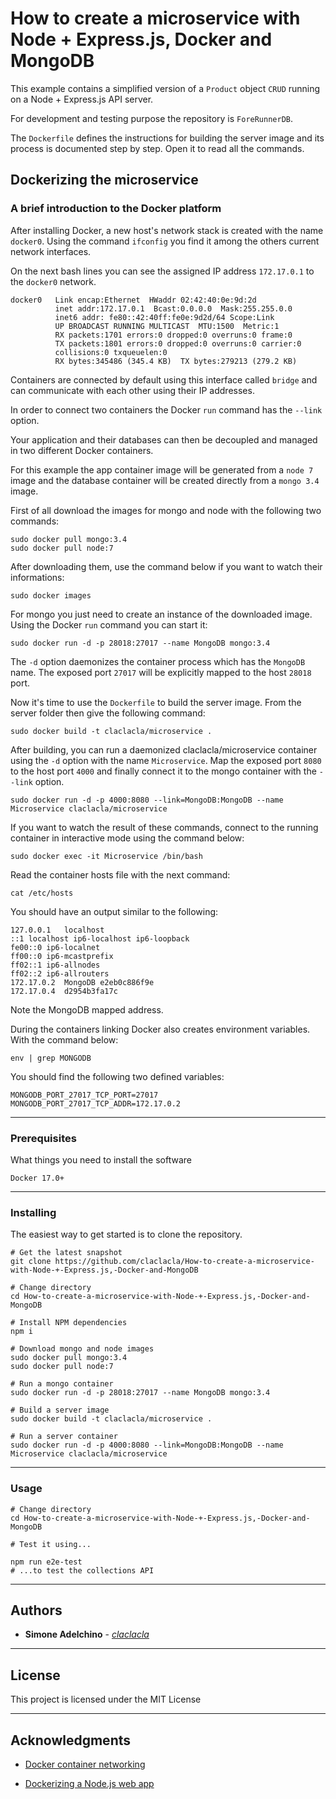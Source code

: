 # How to create a microservice with Node + Express.js, Docker and MongoDB

This example contains a simplified version of a `Product` object `CRUD` running on a Node + Express.js API server. 

For development and testing purpose the repository is `ForeRunnerDB`.

The `Dockerfile` defines the instructions for building the server image and its process is documented step by step. Open it to read all the commands.

## Dockerizing the microservice
### A brief introduction to the Docker platform

After installing Docker, a new host's network stack is created with the name `docker0`. 
Using the command `ifconfig` you find it among the others current network interfaces.

On the next bash lines you can see the assigned IP address `172.17.0.1` to the `docker0` network.

```
docker0   Link encap:Ethernet  HWaddr 02:42:40:0e:9d:2d  
          inet addr:172.17.0.1  Bcast:0.0.0.0  Mask:255.255.0.0
          inet6 addr: fe80::42:40ff:fe0e:9d2d/64 Scope:Link
          UP BROADCAST RUNNING MULTICAST  MTU:1500  Metric:1
          RX packets:1701 errors:0 dropped:0 overruns:0 frame:0
          TX packets:1801 errors:0 dropped:0 overruns:0 carrier:0
          collisions:0 txqueuelen:0 
          RX bytes:345486 (345.4 KB)  TX bytes:279213 (279.2 KB)
```

Containers are connected by default using this interface called `bridge` and can communicate with each other using their IP addresses.

In order to connect two containers the Docker `run` command has the `--link` option.

Your application and their databases can then be decoupled and managed in two different Docker containers.

For this example the app container image will be generated from a `node 7` image and the database container will be created directly from a `mongo 3.4` image. 

First of all download the images for mongo and node with the following two commands:  

```
sudo docker pull mongo:3.4
sudo docker pull node:7
```

After downloading them, use the command below if you want to watch their informations:

```
sudo docker images
```

For mongo you just need to create an instance of the downloaded image.
Using the Docker `run` command you can start it:

```
sudo docker run -d -p 28018:27017 --name MongoDB mongo:3.4
```

The `-d` option daemonizes the container process which has the `MongoDB` name. The exposed port `27017` will be explicitly mapped to the host `28018` port.  

Now it's time to use the `Dockerfile` to build the server image. From the server folder then give the following command:

```
sudo docker build -t claclacla/microservice .
```

After building, you can run a daemonized claclacla/microservice container using the `-d` option with the name `Microservice`. Map the exposed port `8080` to the host port `4000` and finally connect it to the mongo container with the `--link` option. 

```
sudo docker run -d -p 4000:8080 --link=MongoDB:MongoDB --name Microservice claclacla/microservice
```

If you want to watch the result of these commands, connect to the running container in interactive mode using the command below: 

```
sudo docker exec -it Microservice /bin/bash
```

Read the container hosts file with the next command:

```
cat /etc/hosts
```

You should have an output similar to the following:

```
127.0.0.1	localhost
::1	localhost ip6-localhost ip6-loopback
fe00::0	ip6-localnet
ff00::0	ip6-mcastprefix
ff02::1	ip6-allnodes
ff02::2	ip6-allrouters
172.17.0.2	MongoDB e2eb0c886f9e
172.17.0.4	d2954b3fa17c
```

Note the MongoDB mapped address.

During the containers linking Docker also creates environment variables.
With the command below:

```
env | grep MONGODB
```

You should find the following two defined variables:

```
MONGODB_PORT_27017_TCP_PORT=27017
MONGODB_PORT_27017_TCP_ADDR=172.17.0.2
```

--------------------------------------------------------------------------------

### Prerequisites

What things you need to install the software

```
Docker 17.0+
```

--------------------------------------------------------------------------------

### Installing

The easiest way to get started is to clone the repository.

```
# Get the latest snapshot
git clone https://github.com/claclacla/How-to-create-a-microservice-with-Node-+-Express.js,-Docker-and-MongoDB

# Change directory
cd How-to-create-a-microservice-with-Node-+-Express.js,-Docker-and-MongoDB

# Install NPM dependencies
npm i

# Download mongo and node images
sudo docker pull mongo:3.4
sudo docker pull node:7

# Run a mongo container
sudo docker run -d -p 28018:27017 --name MongoDB mongo:3.4

# Build a server image
sudo docker build -t claclacla/microservice .

# Run a server container
sudo docker run -d -p 4000:8080 --link=MongoDB:MongoDB --name Microservice claclacla/microservice
```

--------------------------------------------------------------------------------

### Usage

```
# Change directory
cd How-to-create-a-microservice-with-Node-+-Express.js,-Docker-and-MongoDB

# Test it using...

npm run e2e-test
# ...to test the collections API
```

--------------------------------------------------------------------------------

## Authors

- **Simone Adelchino** - [_claclacla_](https://twitter.com/_claclacla_)

--------------------------------------------------------------------------------

## License

This project is licensed under the MIT License

--------------------------------------------------------------------------------

## Acknowledgments

- [Docker container networking](https://docs.docker.com/engine/userguide/networking/)

- [Dockerizing a Node.js web app](https://nodejs.org/en/docs/guides/nodejs-docker-webapp/)
